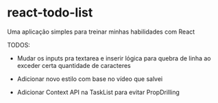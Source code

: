 # react-todo-list

Uma aplicação simples para treinar minhas habilidades com React

TODOS:

- Mudar os inputs pra textarea e inserir lógica para quebra de linha ao exceder 
  certa quantidade de caracteres

- Adicionar novo estilo com base no vídeo que salvei

- Adicionar Context API na TaskList para evitar PropDrilling
